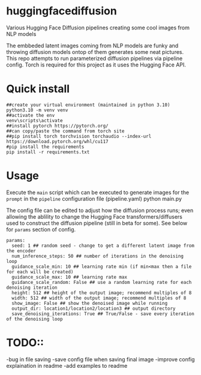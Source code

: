 # huggingfacediffusion
Various Hugging Face Diffusion pipelines creating some cool images from NLP models

The embbeded latent images coming from NLP models are funky and throwing diffusion models ontop of them generates some neat pictures. This repo attempts to run parameterized diffusion pipelines via pipeline config. Torch is required for this project as it uses the Hugging Face API. 


# Quick install
```
##create your virtual environment (maintained in python 3.10)
python3.10 -m venv venv
##activate the env
venv\scripts\activate
##install pytorch https://pytorch.org/
##can copy/paste the command from torch site
##pip install torch torchvision torchaudio --index-url https://download.pytorch.org/whl/cu117
#pip install the requirements
pip install -r requirements.txt
```


# Usage 
Execute the `main` script which can be executed to generate images for the `prompt` in the `pipeline` configuration file (pipeline.yaml)
python main.py

The config file can be edited to adjust how the diffusion process runs; even allowing the ablility to change the Hugging Face transformers/diffusers used to construct the diffusion pipeline (still in beta for some). See below for `params` section of config.
```
params:
  seed: 1 ## random seed - change to get a different latent image from the encoder
  num_inference_steps: 50 ## number of iterations in the denoising loop
  guidance_scale_min: 10 ## learning rate min (if min<max then a file for each will be created)
  guidance_scale_max: 10 ## learning rate max 
  guidance_scale_random: False ## use a random learning rate for each denoising iteration
  height: 512 ## height of the output image; recommend multiples of 8
  width: 512 ## width of the output image; recommend multiples of 8
  show_image: False ## show the denoised image while running
  output_dir: location1/location2/location3 ## output directory
  save_denoising_iterations: True ## True/False - save every iteration of the denoising loop
```

# TODO:: 
-bug in file saving 
-save config file when saving final image
-improve config explaination in readme
-add examples to readme


